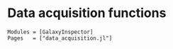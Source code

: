 # Data acquisition functions

```@autodocs
Modules = [GalaxyInspector]
Pages   = ["data_acquisition.jl"]
```
